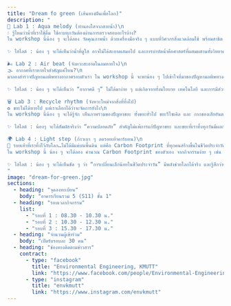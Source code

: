 ```yaml
---
title: "Dream fo green (เส้นทางฝันเพื่อโลก)"
description: "
🧪 Lab 1 : Aqua melody (ทำนองใสจากสายน้ำ)\n
💧 รู้ไหมว่าน้ำที่เราใช้ดื่ม ใช้อาบทุกวันต้องผ่านการตรวจสอบอะไรบ้าง?
ใน workshop นี้น้อง ๆ จะได้ลอง วัดคุณภาพน้ำ ด้วยเครื่องมือจริง ๆ แบบที่วิศวกรสิ่งแวดล้อมใช้ พร้อมสาธิต โมเดลการบำบัดน้ำเบื้องต้น และยังได้เห็นการทดลองที่วิศวกรสิ่งแวดล้อมตัวจริงใช้เพื่อทำให้น้ำใสสะอาดขึ้นอีกด้วย!\n

✨ ไฮไลต์ : น้อง ๆ จะได้เห็นว่าน้ำที่ดูใส อาจไม่ได้สะอาดเสมอไป และการบำบัดน้ำคือศาสตร์ที่ผสมผสานทั้งวิทยาศาสตร์และวิศวกรรม\n

🌬️ Lab 2 : Air beat (จังหวะสะอาดในลมหายใจ)\n
🌫️ อากาศที่เราหายใจสำคัญแค่ไหน?\n
มาลองสำรวจปัญหามลพิษทางอากาศรอบตัวเรา ใน workshop นี้ จะพาน้อง ๆ ไปเข้าใจที่มาของปัญหามลพิษทางอากาศ เช่น ฝุ่น PM2.5, ก๊าซพิษ (NOx, SOx, CO, O₃) และผลกระทบต่อสุขภาพและสิ่งแวดล้อม พร้อมเรียนรู้ เทคโนโลยีตรวจวัดคุณภาพอากาศ ที่กำลังมาแรง เช่น เครื่องเซนเซอร์วัดฝุ่น PM2.5 และระบบวิเคราะห์อากาศแบบเรียลไทม์\n

✨ ไฮไลต์ : น้อง ๆ จะได้เห็นว่า “อากาศดี ๆ” ไม่ได้มาง่าย ๆ แต่เกิดจากทั้งนโยบาย เทคโนโลยี และการมีส่วนร่วมของประชาชน\n

🗑️ Lab 3 : Recycle rhythm (จังหวะใหม่จากสิ่งที่ทิ้งไป)
♻️ ขยะไม่ได้หายไป แต่เราเลือกได้ว่าจะจัดการยังไง\n
ใน workshop นี้น้อง ๆ จะได้รู้จัก เห็นภาพรวมของปัญหาขยะ ทั้งขยะทั่วไป ขยะรีไซเคิล และ กากของเสียอันตราย วิธีคัดแยกขยะ และแนวทางจัดการ พร้อมลองใช้อุปกรณ์ PPE (Personal Protective Equipment) แบบที่วิศวกรต้องใช้เวลาเจอกับสารเคมีหรือของเสียจริง ๆ รับรองว่าสนุก ได้ลอง และได้ความรู้ไปเต็ม ๆ!

✨ ไฮไลต์ : น้องๆ จะได้สัมผัสจริงว่า “ความปลอดภัย” สำคัญไม่แพ้การแก้ปัญหาขยะ และขยะที่เราทิ้งทุกวันมีผลกระทบต่อโลกมากกว่าที่คิด\n

🌍 Lab 4 : Light step (ก้าวเบา ๆ ลดรอยเท้าคาร์บอน)\n
👣 รอยเท้าที่เราทิ้งไว้กับโลก…ไม่ได้มีแค่บนพื้นดิน แต่คือ Carbon Footprint ที่ทุกคนสร้างขึ้นในชีวิตประจำวัน\n
ใน workshop นี้ น้อง ๆ จะได้ลอง คำนวณ Carbon Footprint ของตัวเอง จากกิจกรรมง่าย ๆ เช่น การกินอาหาร การเดินทาง พร้อมเรียนรู้ว่าการปรับพฤติกรรมเล็กน้อยช่วยโลกได้ยังไง 🌱 นอกจากนี้ยังมีการเชื่อมโยงกับ SDGs (เป้าหมายการพัฒนาที่ยั่งยืน) ที่ทำให้เห็นภาพว่า “สิ่งเล็ก ๆ” ของเราส่งผลกับ “เป้าหมายใหญ่ ๆ ของโลก” ได้ยังไง

✨ ไฮไลต์ : น้อง ๆ จะได้เห็นชัด ๆ ว่า “การเปลี่ยนเล็กน้อยในชีวิตประจำวัน” มีพลังช่วยโลกได้จริง และรู้สึกว่าตัวเองมีส่วนร่วมกับเป้าหมายโลกในเชิงบวก
"
image: "dream-for-green.jpg"
sections:
  - heading: "จุดลงทะเบียน"
    body: "อาคารเรียนรวม 5 (S11) ชั้น 1"
  - heading: "รอบเวลากิจกรรม"
    list:
      - "รอบที่ 1 : 08.30 - 10.30 น."
      - "รอบที่ 2 : 10.30 - 12.30 น."
      - "รอบที่ 3 : 15.30 - 17.30 น."
  - heading: "จำนวนผู้เข้าร่วม"
    body: "เปิดรับรอบละ 30 คน"
  - heading: "ช่องทางติดตามข่าวสาร"
    contract:
      - type: "facebook"
        title: "Environmental Engineering, KMUTT"
        link: "https://www.facebook.com/people/Environmental-Engineering-KMUTT/100040198514250/"
      - type: "instagram"
        title: "envkmutt"
        link: "https://www.instagram.com/envkmutt"
---
```

